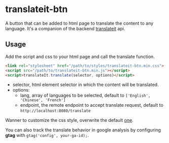 # translateit-btn

A button that can be added to html page to translate the content to any language.
It's a companion of the backend [translateit](https://github.com/reminia/translateit) api.

## Usage

Add the script and css to your html page and call the translate function.

```html
<link rel="stylesheet" href="/path/to/styles/translateit-btn.min.css">
<script src="/path/to/translateit-btn.min.js"></script>
<script>translateIt.translate(selector, options)</script>
```

* selector, html element selector in which the content will be translated.
* options:
  * lang, array of languages to be selected, default to `['English', 'Chinese', 'French']`
  * endpoint, the remote endpoint to accept translate request, default to `http://localhost:8080/translate`

Wanner to customize the css style, overwrite the default [one](src/style/translateit-btn.css).

You can also track the translate behavior in google analysis by configuring **gtag** with
`gtag('config', your-ga-id);`.

[](https://)
